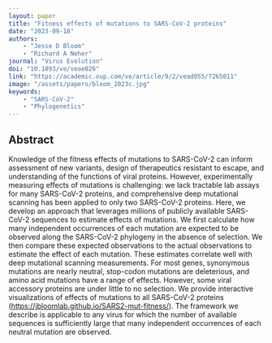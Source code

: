 ```yaml
---
layout: paper
title: "Fitness effects of mutations to SARS-CoV-2 proteins"
date: "2023-09-18"
authors: 
    - "Jesse D Bloom"
    - "Richard A Neher"
journal: "Virus Evolution"
doi: "10.1093/ve/veae026"
link: "https://academic.oup.com/ve/article/9/2/vead055/7265011"
image: "/assets/papers/bloom_2023c.jpg"
keywords:
    - "SARS-CoV-2"
    - "Phylogenetics"
---
```


## Abstract

Knowledge of the fitness effects of mutations to SARS-CoV-2 can inform assessment of new variants, design of therapeutics resistant to escape, and understanding of the functions of viral proteins. However, experimentally measuring effects of mutations is challenging: we lack tractable lab assays for many SARS-CoV-2 proteins, and comprehensive deep mutational scanning has been applied to only two SARS-CoV-2 proteins. Here, we develop an approach that leverages millions of publicly available SARS-CoV-2 sequences to estimate effects of mutations. We first calculate how many independent occurrences of each mutation are expected to be observed along the SARS-CoV-2 phylogeny in the absence of selection. We then compare these expected observations to the actual observations to estimate the effect of each mutation. These estimates correlate well with deep mutational scanning measurements. For most genes, synonymous mutations are nearly neutral, stop-codon mutations are deleterious, and amino acid mutations have a range of effects. However, some viral accessory proteins are under little to no selection. We provide interactive visualizations of effects of mutations to all SARS-CoV-2 proteins (https://jbloomlab.github.io/SARS2-mut-fitness/). The framework we describe is applicable to any virus for which the number of available sequences is sufficiently large that many independent occurrences of each neutral mutation are observed.
